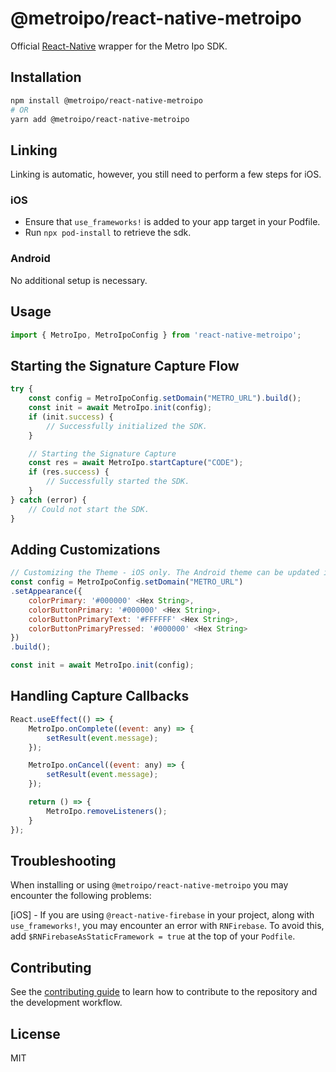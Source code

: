 # @metroipo/react-native-metroipo

Official [React-Native](https://github.com/facebook/react-native) wrapper for the Metro Ipo SDK.

## Installation

```sh
npm install @metroipo/react-native-metroipo
# OR
yarn add @metroipo/react-native-metroipo
```

## Linking
Linking is automatic, however, you still need to perform a few steps for iOS.

### iOS
- Ensure that `use_frameworks!` is added to your app target in your Podfile.
- Run `npx pod-install` to retrieve the sdk.

### Android
No additional setup is necessary.

## Usage

```js
import { MetroIpo, MetroIpoConfig } from 'react-native-metroipo';
```

## Starting the Signature Capture Flow 
```js
try {
    const config = MetroIpoConfig.setDomain("METRO_URL").build();
    const init = await MetroIpo.init(config);
    if (init.success) {
        // Successfully initialized the SDK.
    }

    // Starting the Signature Capture
    const res = await MetroIpo.startCapture("CODE");
    if (res.success) {
        // Successfully started the SDK.
    }
} catch (error) {
    // Could not start the SDK.
}
```

## Adding Customizations
```js
// Customizing the Theme - iOS only. The Android theme can be updated in your app's colors.xml file. See here for further details: https://github.com/metro-ipo/metroipo-android-sdk#6-customizing-the-theme
const config = MetroIpoConfig.setDomain("METRO_URL")
.setAppearance({
    colorPrimary: '#000000' <Hex String>,
    colorButtonPrimary: '#000000' <Hex String>,
    colorButtonPrimaryText: '#FFFFFF' <Hex String>,
    colorButtonPrimaryPressed: '#000000' <Hex String>
})
.build();

const init = await MetroIpo.init(config);
```
## Handling Capture Callbacks

```js
React.useEffect(() => {
    MetroIpo.onComplete((event: any) => {
        setResult(event.message);
    });

    MetroIpo.onCancel((event: any) => {
        setResult(event.message);
    });

    return () => {
        MetroIpo.removeListeners();
    }
});
```

## Troubleshooting
When installing or using `@metroipo/react-native-metroipo` you may encounter the following problems:

[iOS] - If you are using `@react-native-firebase` in your project, along with `use_frameworks!`, you may encounter an error with `RNFirebase`. To avoid this, add `$RNFirebaseAsStaticFramework = true` at the top of your `Podfile`. 

## Contributing

See the [contributing guide](CONTRIBUTING.md) to learn how to contribute to the repository and the development workflow.

## License

MIT
